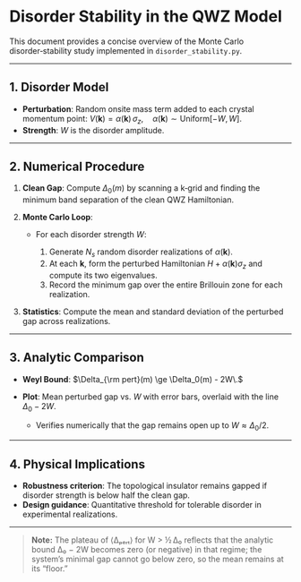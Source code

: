 # Disorder Stability in the QWZ Model

This document provides a concise overview of the Monte Carlo disorder‑stability study implemented in `disorder_stability.py`.

---

## 1. Disorder Model

* **Perturbation**: Random onsite mass term added to each crystal momentum point:
  $V(\mathbf{k}) = \alpha(\mathbf{k})\,\sigma_z,\quad \alpha(\mathbf{k})\sim\mathrm{Uniform}[-W,W]$.
* **Strength**: $W$ is the disorder amplitude.

---

## 2. Numerical Procedure

1. **Clean Gap**: Compute $\Delta_0(m)$ by scanning a k‑grid and finding the minimum band separation of the clean QWZ Hamiltonian.
2. **Monte Carlo Loop**:

   * For each disorder strength $W$:

     1. Generate $N_s$ random disorder realizations of $\alpha(\mathbf{k})$.
     2. At each $\mathbf{k}$, form the perturbed Hamiltonian $H+\alpha(\mathbf{k})\sigma_z$ and compute its two eigenvalues.
     3. Record the minimum gap over the entire Brillouin zone for each realization.
3. **Statistics**: Compute the mean and standard deviation of the perturbed gap across realizations.

---

## 3. Analytic Comparison

* **Weyl Bound**: $\Delta_{\rm pert}(m) \ge \Delta_0(m) - 2W\.$
* **Plot**: Mean perturbed gap vs. $W$ with error bars, overlaid with the line $\Delta_0 - 2W$.

  * Verifies numerically that the gap remains open up to $W\approx\Delta_0/2$.

---

## 4. Physical Implications

* **Robustness criterion**: The topological insulator remains gapped if disorder strength is below half the clean gap.
* **Design guidance**: Quantitative threshold for tolerable disorder in experimental realizations.

---

> **Note:** The plateau of ⟨Δₚₑᵣₜ⟩ for W > ½ Δ₀ reflects that the analytic bound Δ₀ − 2W becomes zero (or negative) in that regime; the system’s minimal gap cannot go below zero, so the mean remains at its “floor.”
